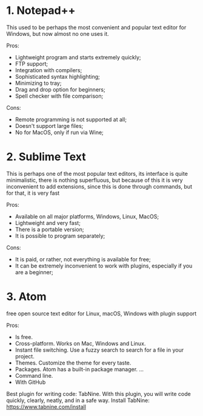 # 1. Notepad++
This used to be perhaps the most convenient and popular text editor for Windows, but now almost no one uses it.

Pros:

* Lightweight program and starts extremely quickly;
* FTP support;
* Integration with compilers;
* Sophisticated syntax highlighting;
* Minimizing to tray;
* Drag and drop option for beginners;
* Spell checker with file comparison;

Cons:

* Remote programming is not supported at all;
* Doesn't support large files;
* No for MacOS, only if run via Wine;

# 2. Sublime Text

This is perhaps one of the most popular text editors, its interface is quite minimalistic, 
there is nothing superfluous, but because of this it is very inconvenient to add extensions, 
since this is done through commands, but for that, it is very fast

Pros:
* Available on all major platforms, Windows, Linux, MacOS;
* Lightweight and very fast;
* There is a portable version;
* It is possible to program separately;

Cons:

* It is paid, or rather, not everything is available for free;
* It can be extremely inconvenient to work with plugins, especially if you are a beginner;

# 3. Atom
free open source text editor for Linux, macOS, Windows with plugin support

Pros:
* Is free.
* Cross-platform. Works on Mac, Windows and Linux.
* Instant file switching. Use a fuzzy search to search for a file in your project.
* Themes. Customize the theme for every taste.
* Packages. Atom has a built-in package manager. ...
* Command line.
* With GitHub

Best plugin for writing code:
TabNine. With this plugin, you will write code quickly, clearly, neatly, and in a safe way.
Install TabNine: https://www.tabnine.com/install



